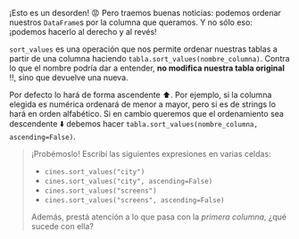 ¡Esto es un desorden! :rage: Pero traemos buenas noticias: podemos ordenar nuestros `DataFrame`s por la columna que queramos. Y no sólo eso: ¡podemos hacerlo al derecho y al revés!

`sort_values` es una operación que nos permite ordenar nuestras tablas a partir de una columna haciendo `tabla.sort_values(nombre_columna)`. Contra lo que el nombre podría dar a entender, **no modifica nuestra tabla original** :bangbang:, sino que devuelve una nueva.

Por defecto lo hará de forma ascendente :arrow_up:. Por ejemplo, si la columna elegida es numérica ordenará de menor a mayor, pero si es de strings lo hará en orden alfabético.  Si en cambio queremos que el ordenamiento sea descendente :arrow_down: debemos hacer `tabla.sort_values(nombre_columna, ascending=False)`. 


> ¡Probémoslo! Escribí las siguientes expresiones en varias celdas:
>
> * `cines.sort_values("city")`
> * `cines.sort_values("city", ascending=False)`
> * `cines.sort_values("screens")`
> * `cines.sort_values("screens", ascending=False)`
>
> Además, prestá atención a lo que pasa con la _primera columna_, ¿qué sucede con ella?
